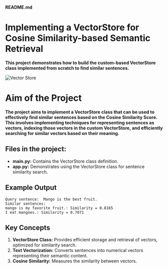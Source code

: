  **README.md**

# Implementing a VectorStore for Cosine Similarity-based Semantic Retrieval

**This project demonstrates how to build the custom-based VectorStore class implemented from scratch to find similar sentences.**

![Vector Store](https://python.langchain.com/assets/images/vector_stores-125d1675d58cfb46ce9054c9019fea72.jpg)

# Aim of the Project

**The project aims to implement a VectorStore class that can be used to effectively find similar sentences based on the Cosine Similarity Score. This involves implementing techniques for representing sentences as vectors, indexing those vectors in the custom VectorStore, and efficiently searching for similar vectors based on their meaning.**

## Files in the project:

- **main.py:** Contains the VectorStore class definition. 
- **app.py:** Demonstrates using the VectorStore class for sentence similarity search.
 
## Example Output

```
Query sentence:  Mango is the best fruit.
Similar sentences:
mango is my favorite fruit.: Similarity = 0.8165
I eat mangoes.: Similarity = 0.7071
```

## Key Concepts

1. **VectorStore Class:** Provides efficient storage and retrieval of vectors, optimized for similarity search.
2. **Text Vectorization:** Converts sentences into numerical vectors representing their semantic content.
3. **Cosine Similarity:** Measures the similarity between vectors. 
